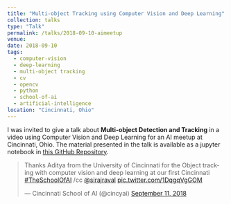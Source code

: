 ```yaml
---
title: "Multi-object Tracking using Computer Vision and Deep Learning"
collection: talks
type: "Talk"
permalink: /talks/2018-09-10-aimeetup
venue: 
date: 2018-09-10
tags:
  - computer-vision
  - deep-learning
  - multi-object tracking
  - cv
  - opencv
  - python
  - school-of-ai
  - artificial-intelligence
location: "Cincinnati, Ohio"
---
```


I was invited to give a talk about <b>Multi-object Detection and Tracking</b> in a video using Computer Vision and Deep Learning for an AI meetup at Cincinnati, Ohio. The material presented in the talk is available as a jupyter notebook in [this GitHub Repository](https://github.com/adipandas/multi-object-tracker).

<blockquote class="twitter-tweet" data-lang="en"><p lang="en" dir="ltr">Thanks Aditya from the University of Cincinnati for the Object tracking with computer vision and deep learning at our first Cincinnati <a href="https://twitter.com/hashtag/TheSchoolOfAI?src=hash&amp;ref_src=twsrc%5Etfw">#TheSchoolOfAI</a> /cc <a href="https://twitter.com/sirajraval?ref_src=twsrc%5Etfw">@sirajraval</a> <a href="https://t.co/1DqgqVgGOM">pic.twitter.com/1DqgqVgGOM</a></p>&mdash; Cincinnati School of AI (@cincyai) <a href="https://twitter.com/cincyai/status/1039306898846167040?ref_src=twsrc%5Etfw">September 11, 2018</a></blockquote>
<script async src="https://platform.twitter.com/widgets.js" charset="utf-8"></script>

